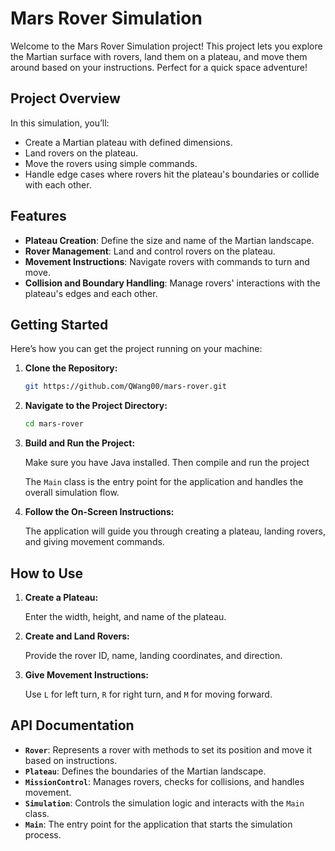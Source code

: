 # Mars Rover Simulation 

Welcome to the Mars Rover Simulation project! This project lets you explore the Martian surface with rovers, land them on a plateau, and move them around based on your instructions. Perfect for a quick space adventure!

## Project Overview

In this simulation, you’ll:

- Create a Martian plateau with defined dimensions.
- Land rovers on the plateau.
- Move the rovers using simple commands.
- Handle edge cases where rovers hit the plateau's boundaries or collide with each other.

##  Features

- **Plateau Creation**: Define the size and name of the Martian landscape.
- **Rover Management**: Land and control rovers on the plateau.
- **Movement Instructions**: Navigate rovers with commands to turn and move.
- **Collision and Boundary Handling**: Manage rovers' interactions with the plateau's edges and each other.

## Getting Started

Here’s how you can get the project running on your machine:

1. **Clone the Repository:**

   ```bash
   git https://github.com/QWang00/mars-rover.git
   ```

2. **Navigate to the Project Directory:**

   ```bash
   cd mars-rover
   ```

3. **Build and Run the Project:**

   Make sure you have Java installed. Then compile and run the project

   The `Main` class is the entry point for the application and handles the overall simulation flow.

4. **Follow the On-Screen Instructions:**

   The application will guide you through creating a plateau, landing rovers, and giving movement commands.

##  How to Use

1. **Create a Plateau:**

   Enter the width, height, and name of the plateau.

2. **Create and Land Rovers:**

   Provide the rover ID, name, landing coordinates, and direction.

3. **Give Movement Instructions:**

   Use `L` for left turn, `R` for right turn, and `M` for moving forward.

##  API Documentation

- **`Rover`**: Represents a rover with methods to set its position and move it based on instructions.
- **`Plateau`**: Defines the boundaries of the Martian landscape.
- **`MissionControl`**: Manages rovers, checks for collisions, and handles movement.
- **`Simulation`**: Controls the simulation logic and interacts with the `Main` class.
- **`Main`**: The entry point for the application that starts the simulation process.


